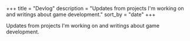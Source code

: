 +++
title = "Devlog"
description = "Updates from projects I'm working on and writings about game development."
sort_by = "date"
+++

Updates from projects I'm working on and writings about game development.
